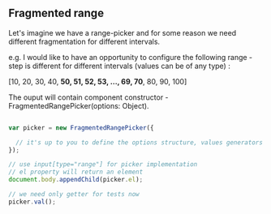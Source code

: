 ## Fragmented range

Let's imagine we have a range-picker and for some reason we need different fragmentation for different intervals.

e.g. I would like to have an opportunity to configure the following range - step is different for different intervals (values can be of any type) :

[10, 20, 30, 40, **50, 51, 52, 53, ..., 69, 70**, 80, 90, 100]


The ouput will contain component constructor - FragmentedRangePicker(options: Object).

```js

var picker = new FragmentedRangePicker({

  // it's up to you to define the options structure, values generators and so on
});

// use input[type="range"] for picker implementation
// el property will return an element
document.body.appendChild(picker.el);

// we need only getter for tests now
picker.val();

```
